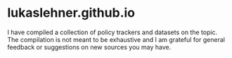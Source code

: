 # lukaslehner.github.io
I have compiled a collection of policy trackers and datasets on the topic. The compilation is not meant to be exhaustive and I am grateful for general feedback or suggestions on new sources you may have.
